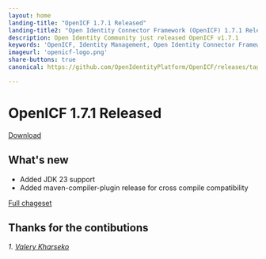 ```yaml
---
layout: home
landing-title: "OpenICF 1.7.1 Released"
landing-title2: "Open Identity Connector Framework (OpenICF) 1.7.1 Released"
description: Open Identity Community just released OpenICF v1.7.1
keywords: 'OpenICF, Identity Management, Open Identity Connector Framework, Connector Framework'
imageurl: 'openicf-logo.png'
share-buttons: true
canonical: https://github.com/OpenIdentityPlatform/OpenICF/releases/tag/1.7.1

---
```

# OpenICF 1.7.1 Released
[Download](https://github.com/OpenIdentityPlatform/OpenICF/releases/tag/1.7.1)

## What's new
* Added JDK 23 support
* Added maven-compiler-plugin release for cross compile compatibility

[Full chageset](https://github.com/OpenIdentityPlatform/OpenICF/compare/1.7.0...1.7.1)


## Thanks for the contibutions

<i id="vharseko"><i>1. <a href="https://github.com/vharseko" target="_blank">Valery Kharseko</a></i>
